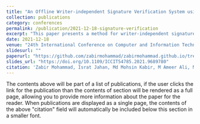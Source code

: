 ```yaml
---
title: "An Offline Writer-independent Signature Verification System using AutoEmbedder"
collection: publications
category: conferences
permalink: /publication/2021-12-18-signature-verification
excerpt: "This paper presents a method for writer-independent signature verification using AutoEmbedder."
date: 2021-12-18
venue: "24th International Conference on Computer and Information Technology (ICCIT), IEEE"
slidesurl: ""
paperurl: "https://github.com/zabirmohammad/zabirmohammad.github.io/tree/master/files/Signature-Verification.pdf"
slides_url: "https://doi.org/10.1109/ICCIT54785.2021.9689780"
citation: 'Zabir Mohammad, Israt Jahan, Md Mohsin Kabir, M Ameer Ali, MF Mridha. (2021). "An Offline Writer-independent Signature Verification System using AutoEmbedder." <i>ICCIT, IEEE</i>.'
---
```


The contents above will be part of a list of publications, if the user clicks the link for the publication than the contents of section will be rendered as a full page, allowing you to provide more information about the paper for the reader. When publications are displayed as a single page, the contents of the above "citation" field will automatically be included below this section in a smaller font.
